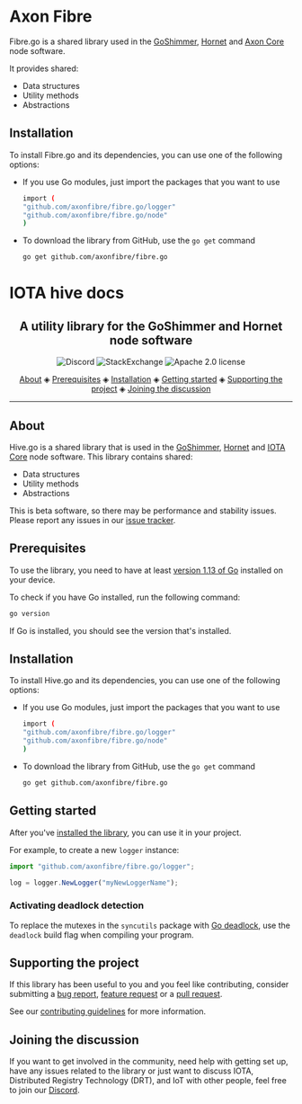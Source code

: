 # Axon Fibre

Fibre.go is a shared library used in the [GoShimmer](https://github.com/iotaledger/goshimmer), [Hornet](https://github.com/iotaledger/hornet) and [Axon Core](https://github.com/axonfibre/axon-core) node software.

It provides shared:

- Data structures
- Utility methods
- Abstractions

## Installation

To install Fibre.go and its dependencies, you can use one of the following options:

- If you use Go modules, just import the packages that you want to use

  ```bash
  import (
  "github.com/axonfibre/fibre.go/logger"
  "github.com/axonfibre/fibre.go/node"
  )
  ```

- To download the library from GitHub, use the `go get` command

  ```bash
  go get github.com/axonfibre/fibre.go
  ```

# IOTA hive docs

<h2 align="center">A utility library for the GoShimmer and Hornet node software</h2>

<p align="center">
  <a href="https://discord.iota.org/" style="text-decoration:none;"><img src="https://img.shields.io/badge/Discord-9cf.svg?logo=discord" alt="Discord"></a>
    <a href="https://iota.stackexchange.com/" style="text-decoration:none;"><img src="https://img.shields.io/badge/StackExchange-9cf.svg?logo=stackexchange" alt="StackExchange"></a>
    <a href="https://github.com/axonfibre/fibre.go/blob/master/LICENSE" style="text-decoration:none;"><img src="https://img.shields.io/github/license/axonfibre/fibre.go.svg" alt="Apache 2.0 license"></a>
</p>

<p align="center">
  <a href="#about">About</a> ◈
  <a href="#prerequisites">Prerequisites</a> ◈
  <a href="#installation">Installation</a> ◈
  <a href="#getting-started">Getting started</a> ◈
  <a href="#supporting-the-project">Supporting the project</a> ◈
  <a href="#joining-the-discussion">Joining the discussion</a>
</p>

---

## About

Hive.go is a shared library that is used in the [GoShimmer](https://github.com/iotaledger/goshimmer), [Hornet](https://github.com/iotaledger/hornet) and [IOTA Core](https://github.com/iotaledger/iota-core) node software. This library contains shared:

- Data structures
- Utility methods
- Abstractions

This is beta software, so there may be performance and stability issues.
Please report any issues in our [issue tracker](https://github.com/axonfibre/fibre.go/issues/new).

## Prerequisites

To use the library, you need to have at least [version 1.13 of Go](https://golang.org/doc/install) installed on your device.

To check if you have Go installed, run the following command:

```bash
go version
```

If Go is installed, you should see the version that's installed.

## Installation

To install Hive.go and its dependencies, you can use one of the following options:

- If you use Go modules, just import the packages that you want to use

  ```bash
  import (
  "github.com/axonfibre/fibre.go/logger"
  "github.com/axonfibre/fibre.go/node"
  )
  ```

- To download the library from GitHub, use the `go get` command

  ```bash
  go get github.com/axonfibre/fibre.go
  ```

## Getting started

After you've [installed the library](#installation), you can use it in your project.

For example, to create a new `logger` instance:

```js
import "github.com/axonfibre/fibre.go/logger";

log = logger.NewLogger("myNewLoggerName");
```

### Activating deadlock detection

To replace the mutexes in the `syncutils` package with [Go deadlock](https://github.com/sasha-s/go-deadlock), use the `deadlock` build flag when compiling your program.

## Supporting the project

If this library has been useful to you and you feel like contributing, consider submitting a [bug report](https://github.com/axonfibre/fibre.go/issues/new), [feature request](https://github.com/axonfibre/fibre.go/issues/new) or a [pull request](https://github.com/axonfibre/fibre.go/pulls/).

See our [contributing guidelines](.github/CONTRIBUTING.md) for more information.

## Joining the discussion

If you want to get involved in the community, need help with getting set up, have any issues related to the library or just want to discuss IOTA, Distributed Registry Technology (DRT), and IoT with other people, feel free to join our [Discord](https://discord.iota.org/).
